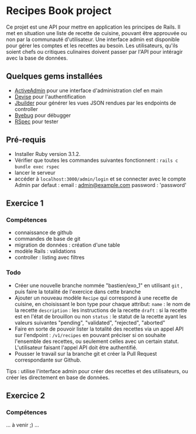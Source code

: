 # Recipes Book project

Ce projet est une API pour mettre en application les principes de Rails. Il met en situation une liste de recette de cuisine, pouvant être approuvée ou non par la communauté d'utilisateur.
Une interface admin est disponible pour gérer les comptes et les recettes au besoin.
Les utilisateurs, qu'ils soient chefs ou critiques culinaires doivent passer par l'API pour intéragir avec la base de données.


## Quelques gems installées
- [ActiveAdmin](https://github.com/activeadmin/activeadmin) pour une interface d'administration clef en main
- [Devise](https://github.com/plataformatec/devise) pour l'authentification
- [Jbuilder](https://github.com/rails/jbuilder) pour générer les vues JSON rendues par les endpoints de controller
- [Byebug](https://github.com/deivid-rodriguez/byebug) pour débugger
- [RSpec](https://github.com/rspec/rspec) pour tester


## Pré-requis

- Installer Ruby version 3.1.2.
- Vérifier que toutes les commandes suivantes fonctionnent :
  `rails c`
  `bundle exec rspec`
- lancer le serveur
- accéder à `localhost:3000/admin/login` et se connecter avec le compte Admin par defaut :
email : admin@example.com
password : 'password'

## Exercice 1

### Compétences
- connaissance de github
- commandes de base de git
- migration de données : création d'une table
- modèle Rails : validations
- controller : listing avec filtres

### Todo

- Créer une nouvelle branche nommée "bastien/exo_1" en utilisant `git` , puis faire la totalité de l'exercice dans cette branche
- Ajouter un nouveau modèle `Recipe` qui correspond à une recette de cuisine, en choisissant le bon type pour chaque attribut:
  `name` : le nom de la recette
  `description` : les instructions de la recette
  `draft` : si la recette est en l'état de brouillon ou non
  `status` : le statut de la recette ayant les valeurs suivantes "pending", "validated", "rejected", "aborted"
- Faire en sorte de pouvoir lister la totalité des recettes via un appel API sur l'endpoint : `/v1/recipes` en pouvant préciser si on souhaite l'ensemble des recettes, ou seulement celles avec un certain statut. L'utilisateur faisant l'appel API doit être authentifié.
- Pousser le travail sur la branche git et créer la Pull Request correspondante sur Github.


Tips : utilise l'interface admin pour créer des recettes et des utilisateurs, ou créer les directement en base de données.

## Exercice 2

### Compétences
... à venir ;) ...